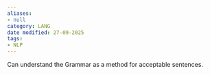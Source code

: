 ```yaml
---
aliases:
- null
category: LANG
date modified: 27-09-2025
tags:
- NLP
---
```

Can understand the Grammar as a method for acceptable sentences.